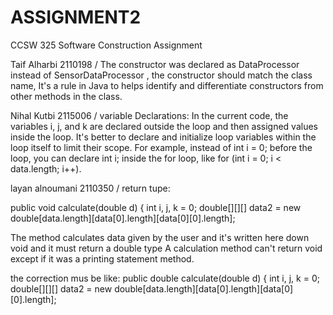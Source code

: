 # ASSIGNMENT2
CCSW 325 Software Construction Assignment

Taif Alharbi 2110198 / The constructor was declared as DataProcessor instead of SensorDataProcessor , the constructor should match the class name, It's a rule in Java to helps identify and differentiate constructors from other methods in the class.

Nihal Kutbi 2115006 / variable Declarations: In the current code, the variables i, j, and k are declared outside the loop and then assigned values inside the loop. It's better to declare and initialize loop variables within the loop itself to limit their scope. For example,
instead of int i = 0; before the loop,
you can declare int i; inside the for
loop, like for (int i = 0; i <
data.length; i++).


layan alnoumani 2110350 / return tupe: 


public void calculate(double d) {
int i, j, k = 0;
double[][][] data2 = new double[data.length][data[0].length][data[0][0].length];

The method calculates data given by the user  and it's written here down void and it must return a double type
A calculation method can't return void except if it was a printing  statement method.

the correction mus be like:
public double calculate(double d) {
int i, j, k = 0;
double[][][] data2 = new double[data.length][data[0].length][data[0][0].length];


